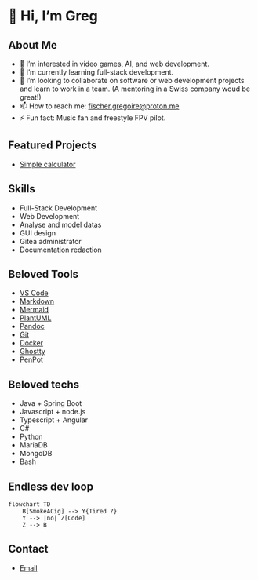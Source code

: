 # 👋 Hi, I’m Greg

## About Me
- 👀 I’m interested in video games, AI, and web development.
- 🌱 I’m currently learning full-stack development.
- 💞️ I’m looking to collaborate on software or web development projects and learn to work in a team. (A mentoring in a Swiss company woud be great!)
- 📫 How to reach me: [fischer.gregoire@proton.me](fischer.gregoire@proton.me)
- ⚡ Fun fact: Music fan and freestyle FPV pilot.

## Featured Projects
- [Simple calculator](https://github.com/VonFisch/SimpleCalc)

## Skills
- Full-Stack Development
- Web Development
- Analyse and model datas
- GUI design
- Gitea administrator
- Documentation redaction

## Beloved Tools
- [VS Code](https://code.visualstudio.com/)
- [Markdown](https://www.markdownguide.org/)
- [Mermaid](https://mermaid.js.org/)
- [PlantUML](https://plantuml.com/en/)
- [Pandoc](https://pandoc.org/)
- [Git](https://git-scm.com/)
- [Docker](https://www.docker.com/)
- [Ghostty](https://ghostty.org/)
- [PenPot](https://penpot.app/)

## Beloved techs
- Java + Spring Boot
- Javascript + node.js
- Typescript + Angular
- C#
- Python
- MariaDB
- MongoDB
- Bash

## Endless dev loop
```mermaid
flowchart TD
    B[SmokeACig] --> Y{Tired ?}
    Y --> |no| Z[Code]
    Z --> B
```

## Contact
- [Email](mailto:fischer.gregoire@proton.me)
